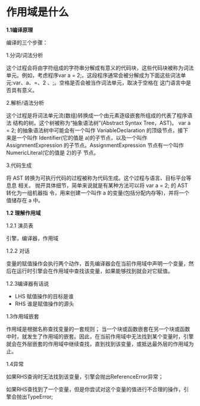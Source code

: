 # 作用域是什么


**1.1编译原理**

编译的三个步骤：

1.分词/词法分析

这个过程会将由字符组成的字符串分解成有意义的代码块，这些代码块被称为词法单元。例如，考虑程序var a = 2;。这段程序通常会被分解成为下面这些词法单元:var、a、=、2 、;。空格是否会被当作词法单元，取决于空格在 这门语言中是否具有意义。

2.解析/语法分析

这个过程是将词法单元流(数组)转换成一个由元素逐级嵌套所组成的代表了程序语法 结构的树。这个树被称为“抽象语法树”(Abstract Syntax Tree，AST)。
var a = 2; 的抽象语法树中可能会有一个叫作 VariableDeclaration 的顶级节点，接下 来是一个叫作 Identifier(它的值是 a)的子节点，以及一个叫作 AssignmentExpression 的子节点。AssignmentExpression 节点有一个叫作 NumericLiteral(它的值是 2)的子 节点。

3.代码生成

将 AST 转换为可执行代码的过程被称为代码生成。这个过程与语言、目标平台等息息 相关。
抛开具体细节，简单来说就是有某种方法可以将 var a = 2; 的 AST 转化为一组机器指 令，用来创建一个叫作 a 的变量(包括分配内存等)，并将一个值储存在 a 中。

**1.2 理解作用域**

1.2.1 演员表

引擎，编译器，作用域

1.2.2 对话

变量的赋值操作会执行两个动作，首先编译器会在当前作用域中声明一个变量，然后在运行时引擎会在作用域中查找该变量，如果能够找到就会对它赋值。

1.2.3编译器有话说

* LHS 赋值操作的目标是谁
* RHS 谁是赋值操作的源头


1.3作用域嵌套

作用域是根据名称查找变量的一套规则；
当一个块或函数嵌套在另一个块或函数中时，就发生了作用域的嵌套。因此，在当前作用域中无法找到某个变量时，引擎就会在外层嵌套的作用域中继续查找，直到找到该变量，或抵达最外层的作用域为止。

1.4异常

如果RHS查询时无法找到该变量，引擎会抛出ReferenceError异常；

如果RHS查找到了一个变量，但是你尝试对这个变量的值进行不合理的操作，引擎会抛出TypeError;





